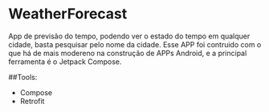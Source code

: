 # WeatherForecast
App de previsão do tempo, podendo ver o estado do tempo em qualquer cidade, basta pesquisar pelo nome da cidade. Esse APP foi contruido com o que há de mais modereno na construção de APPs Android, e a principal ferramenta é o Jetpack Compose.

##Tools:
* Compose
* Retrofit

